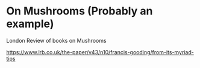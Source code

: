# On Mushrooms (Probably an example)

London Review of books on Mushrooms

https://www.lrb.co.uk/the-paper/v43/n10/francis-gooding/from-its-myriad-tips